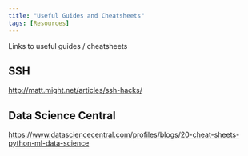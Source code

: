 ```yaml
---
title: "Useful Guides and Cheatsheets"
tags: [Resources]
---
```


Links to useful guides / cheatsheets

## SSH
http://matt.might.net/articles/ssh-hacks/

## Data Science Central
https://www.datasciencecentral.com/profiles/blogs/20-cheat-sheets-python-ml-data-science
